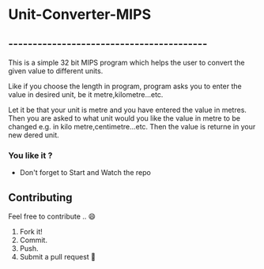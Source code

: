 # Unit-Converter-MIPS
## -----------------------------------------
This is a simple 32 bit MIPS program which helps the user to convert the given value to different units.

Like if you choose the length in program, program asks you to enter the value in desired unit, be it metre,kilometre...etc.

Let it be that your unit is metre and you have entered the value in metres. Then you are asked to what unit would you like the value in metre to be changed e.g. in kilo metre,centimetre...etc. Then the value is returne in your new dered unit.

### You like it ?
- Don't forget to Start and Watch the repo 

## Contributing
Feel free to contribute .. :smile:

1. Fork it!
2. Commit.
3. Push.
4. Submit a pull request :slightly_smiling_face:
